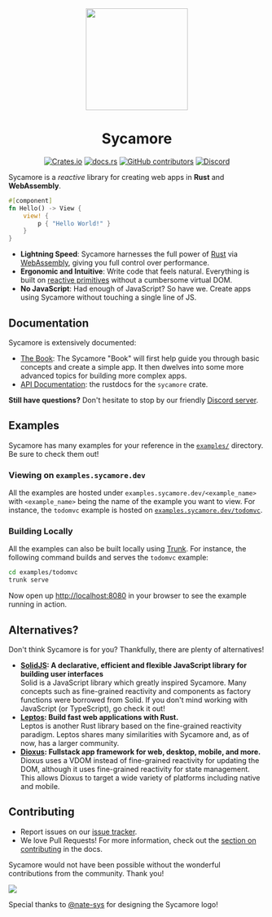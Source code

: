 <div align="center">
  <img src="https://user-images.githubusercontent.com/37006668/210620713-562cda3d-9eaa-40c6-a22a-e5d9bd11b425.svg" width="200" />

  <h1>Sycamore</h1>
</div>
<div align="center">

[![Crates.io](https://img.shields.io/crates/v/sycamore)](https://crates.io/crates/sycamore)
[![docs.rs](https://img.shields.io/docsrs/sycamore?color=blue&label=docs.rs)](https://docs.rs/sycamore)
[![GitHub contributors](https://img.shields.io/github/contributors/sycamore-rs/sycamore)](https://github.com/sycamore-rs/sycamore/graphs/contributors)
[![Discord](https://img.shields.io/discord/820400041332179004?label=discord)](https://discord.gg/vDwFUmm6mU)

</div>

Sycamore is a _reactive_ library for creating web apps in **Rust** and **WebAssembly**.

```rust
#[component]
fn Hello() -> View {
    view! {
        p { "Hello World!" }
    }
}
```

- **Lightning Speed**: Sycamore harnesses the full power of [Rust](https://www.rust-lang.org/) via
  [WebAssembly](https://webassembly.org/), giving you full control over performance.
- **Ergonomic and Intuitive**: Write code that feels natural. Everything is built on
  [reactive primitives](https://sycamore.dev/book/introduction/adding-state) without a cumbersome
  virtual DOM.
- **No JavaScript**: Had enough of JavaScript? So have we. Create apps using Sycamore without
  touching a single line of JS.

## Documentation

Sycamore is extensively documented:

- [The Book](https://sycamore.dev/book/introduction): The Sycamore "Book" will first help guide you
  through basic concepts and create a simple app. It then dwelves into some more advanced topics
  for building more complex apps.
- [API Documentation](https://docs.rs/sycamore): the rustdocs for the `sycamore` crate.

**Still have questions?** Don't hesitate to stop by our friendly
[Discord server](https://discord.gg/vDwFUmm6mU).

## Examples

Sycamore has many examples for your reference in the
[`examples/`](https://github.com/sycamore-rs/sycamore/tree/main/examples) directory. Be sure to
check them out!

### Viewing on `examples.sycamore.dev`

All the examples are hosted under `examples.sycamore.dev/<example_name>` with
`<example_name>` being the name of the example you want to view. For instance, the `todomvc` example
is hosted on
[`examples.sycamore.dev/todomvc`](https://examples.sycamore.dev/todomvc).

### Building Locally

All the examples can also be built locally using [Trunk](https://trunkrs.dev). For instance, the
following command builds and serves the `todomvc` example:

```bash
cd examples/todomvc
trunk serve
```

Now open up <http://localhost:8080> in your browser to see the example running in action.

## Alternatives?

Don't think Sycamore is for you? Thankfully, there are plenty of alternatives!

- **[SolidJS](https://github.com/solidjs/solid): A declarative, efficient and flexible JavaScript
  library for building user interfaces** <br /> Solid is a JavaScript library which greatly inspired
  Sycamore. Many concepts such as fine-grained reactivity and components as factory functions were
  borrowed from Solid. If you don't mind working with JavaScript (or TypeScript), go check it out!
- **[Leptos](https://github.com/leptos-rs/leptos): Build fast web applications with Rust.** <br />
  Leptos is another Rust library based on the fine-grained reactivity paradigm. Leptos shares many
  similarities with Sycamore and, as of now, has a larger community.
- **[Dioxus](https://github.com/dioxuslabs/dioxus): Fullstack app framework for web, desktop, mobile,
  and more.** <br /> Dioxus uses a VDOM instead of fine-grained reactivity for updating the DOM, although
  it uses fine-grained reactivity for state management. This allows Dioxus to target a wide variety of
  platforms including native and mobile.

## Contributing

- Report issues on our [issue tracker](https://github.com/sycamore-rs/sycamore/issues).
- We love Pull Requests! For more information, check out the
  [section on contributing](https://sycamore.dev/book/contributing) in the docs.

Sycamore would not have been possible without the wonderful contributions from the community. Thank
you!

<a href="https://github.com/sycamore-rs/sycamore/graphs/contributors">
  <img src="https://contrib.rocks/image?repo=sycamore-rs/sycamore" />
</a>

Special thanks to [@nate-sys](https://github.com/nate-sys) for designing the Sycamore logo!
